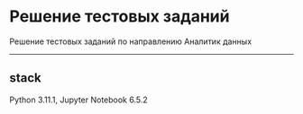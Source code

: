 # Решение тестовых заданий
Решение тестовых заданий по направлению Аналитик данных

---
## stack 
Python 3.11.1, Jupyter Notebook 6.5.2

